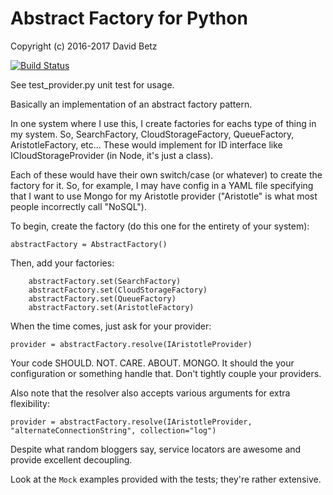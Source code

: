 # Abstract Factory for Python

Copyright (c) 2016-2017 David Betz

[![Build Status](https://travis-ci.org/davidbetz/pyabstractfactory.svg?branch=master)](https://travis-ci.org/davidbetz/pyabstractfactory)

See test_provider.py unit test for usage.

Basically an implementation of an abstract factory pattern.

In one system where I use this, I create factories for eachs type of thing in my system. So, SearchFactory, CloudStorageFactory, QueueFactory, AristotleFactory, etc... These would implement for ID interface like ICloudStorageProvider (in Node, it's just a class).

Each of these would have their own switch/case (or whatever) to create the factory for it. So, for example, I may have config in a YAML file specifying that I want to use Mongo for my Aristotle provider ("Aristotle" is what most people incorrectly call "NoSQL").

To begin, create the factory (do this one for the entirety of your system):

    abstractFactory = AbstractFactory()

Then, add your factories:

        abstractFactory.set(SearchFactory)
        abstractFactory.set(CloudStorageFactory)
        abstractFactory.set(QueueFactory)
        abstractFactory.set(AristotleFactory)

When the time comes, just ask for your provider:

    provider = abstractFactory.resolve(IAristotleProvider)

Your code SHOULD. NOT. CARE. ABOUT. MONGO. It should the your configuration or something handle that. Don't tightly couple your providers.

Also note that the resolver also accepts various arguments for extra flexibility:

    provider = abstractFactory.resolve(IAristotleProvider, "alternateConnectionString", collection="log") 

Despite what random bloggers say, service locators are awesome and provide excellent decoupling.

Look at the `Mock` examples provided with the tests; they're rather extensive.